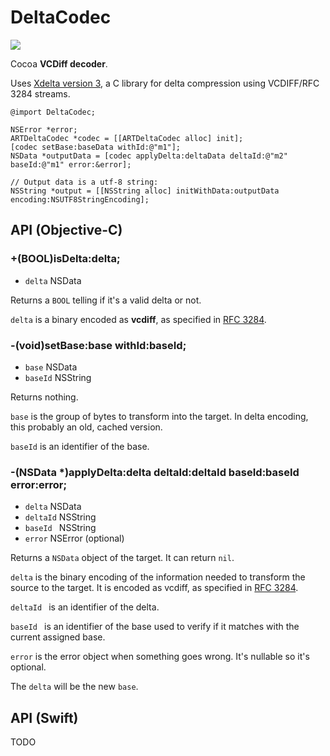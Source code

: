 # DeltaCodec

<a href="https://github.com/ably/ably-delta-codec-cocoa/actions">
  <img src="https://github.com/ably/ably-delta-codec-cocoa/workflows/Build/badge.svg" />
</a>

Cocoa **VCDiff decoder**.

Uses [Xdelta version 3](https://github.com/jmacd/xdelta), a C library for delta compression using VCDIFF/RFC 3284 streams.

```objc
@import DeltaCodec;

NSError *error;
ARTDeltaCodec *codec = [[ARTDeltaCodec alloc] init];
[codec setBase:baseData withId:@"m1"];
NSData *outputData = [codec applyDelta:deltaData deltaId:@"m2" baseId:@"m1" error:&error];

// Output data is a utf-8 string:
NSString *output = [[NSString alloc] initWithData:outputData encoding:NSUTF8StringEncoding];
```

## API (Objective-C)

### +(BOOL)isDelta:delta;

* `delta` NSData

Returns a `BOOL` telling if it's a valid delta or not.

`delta` is a binary encoded as **vcdiff**, as specified in [RFC 3284](https://tools.ietf.org/html/rfc3284).

### -(void)setBase:base withId:baseId;

* `base` NSData
* `baseId` NSString

Returns nothing.

`base` is the group of bytes to transform into the target. In delta encoding, this probably an old, cached version.

`baseId` is an identifier of the base.

### -(NSData *)applyDelta:delta deltaId:deltaId baseId:baseId error:error;

* `delta` NSData
* `deltaId` NSString
* `baseId ` NSString
* `error` NSError (optional)

Returns a `NSData` object of the target. It can return `nil`.

`delta` is the binary encoding of the information needed to transform the source to the target. It is encoded as vcdiff, as specified in [RFC 3284](https://tools.ietf.org/html/rfc3284).

`deltaId ` is an identifier of the delta.

`baseId ` is an identifier of the base used to verify if it matches with the current assigned base.

`error` is the error object when something goes wrong. It's nullable so it's optional.

The `delta` will be the new `base`.

## API (Swift)

TODO
